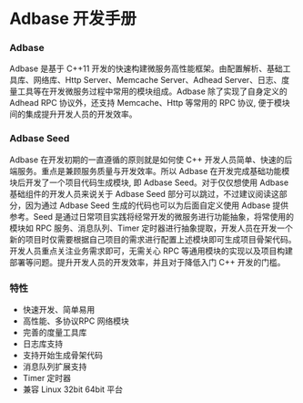 # Adbase 开发手册

### Adbase

Adbase 是基于 C++11 开发的快速构建微服务高性能框架。由配置解析、基础工具库、网络库、Http Server、Memcache Server、Adhead Server、日志、度量工具等在开发微服务过程中常用的模块组成。Adbase 除了实现了自身定义的 Adhead RPC 协议外，还支持 Memcache、Http 等常用的 RPC 协议, 便于模块间的集成提升开发人员的开发效率。

### Adbase Seed

Adbase 在开发初期的一直遵循的原则就是如何使 C++ 开发人员简单、快速的后端服务。重点是兼顾服务质量与开发效率。所以 Adbase 在开发完成基础功能模块后开发了一个项目代码生成模块, 即 Adbase Seed。对于仅仅想使用 Adbase 基础组件的开发人员来说关于 Adbase Seed 部分可以跳过，不过建议阅读这部分，因为通过 Adbase Seed 生成的代码也可以为后面自定义使用 Adbase 提供参考。Seed 是通过日常项目实践将经常开发的微服务进行功能抽象，将常使用的模块如 RPC 服务、消息队列、Timer 定时器进行抽象提取，开发人员在开发一个新的项目时仅需要根据自己项目的需求进行配置上述模块即可生成项目骨架代码。开发人员重点关注业务需求即可，无需关心 RPC 等通用模块的实现以及项目构建部署等问题。提升开发人员的开发效率，并且对于降低入门 C++ 开发的门槛。

### 特性

- 快速开发、简单易用
- 高性能、多协议RPC 网络模块
- 完善的度量工具库
- 日志库支持
- 支持开始生成骨架代码
- 消息队列扩展支持
- Timer 定时器
- 兼容 Linux 32bit 64bit 平台
